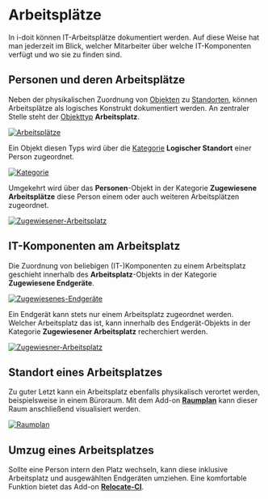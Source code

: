 # Arbeitsplätze

In i-doit können IT-Arbeitsplätze dokumentiert werden. Auf diese Weise hat man jederzeit im Blick, welcher Mitarbeiter über welche IT-Komponenten verfügt und wo sie zu finden sind.

Personen und deren Arbeitsplätze
--------------------------------

Neben der physikalischen Zuordnung von [Objekten](../grundlagen/struktur-it-dokumentation.md) zu [Standorten](../anwendungsfaelle/standorte.md), können Arbeitsplätze als logisches Konstrukt dokumentiert werden. An zentraler Stelle steht der [Objekttyp](../grundlagen/struktur-it-dokumentation.md) **Arbeitsplatz**.

[![Arbeitsplätze](../assets/images/de/anwendungsfaelle/arbeitsplaetze/1-ap.png)](../assets/images/de/anwendungsfaelle/arbeitsplaetze/1-ap.png)

Ein Objekt diesen Typs wird über die [Kategorie](../grundlagen/struktur-it-dokumentation.md) **Logischer Standort** einer Person zugeordnet.

[![Kategorie](../assets/images/de/anwendungsfaelle/arbeitsplaetze/2-ap.png)](../assets/images/de/anwendungsfaelle/arbeitsplaetze/2-ap.png)

Umgekehrt wird über das **Personen**\-Objekt in der Kategorie **Zugewiesene Arbeitsplätze** diese Person einem oder auch weiteren Arbeitsplätzen zugeordnet.

[![Zugewiesener-Arbeitsplatz](../assets/images/de/anwendungsfaelle/arbeitsplaetze/3-ap.png)](../assets/images/de/anwendungsfaelle/arbeitsplaetze/3-ap.png)

IT-Komponenten am Arbeitsplatz
------------------------------

Die Zuordnung von beliebigen (IT-)Komponenten zu einem Arbeitsplatz geschieht innerhalb des **Arbeitsplatz**\-Objekts in der Kategorie **Zugewiesene Endgeräte**.

[![Zugewiesenes-Endgeräte](../assets/images/de/anwendungsfaelle/arbeitsplaetze/4-ap.png)](../assets/images/de/anwendungsfaelle/arbeitsplaetze/4-ap.png)

Ein Endgerät kann stets nur einem Arbeitsplatz zugeordnet werden. Welcher Arbeitsplatz das ist, kann innerhalb des Endgerät-Objekts in der Kategorie **Zugewiesener Arbeitsplatz** recherchiert werden.

[![Zugewiesner-Arbeitsplatz](../assets/images/de/anwendungsfaelle/arbeitsplaetze/5-ap.png)](../assets/images/de/anwendungsfaelle/arbeitsplaetze/5-ap.png)

Standort eines Arbeitsplatzes
-----------------------------

Zu guter Letzt kann ein Arbeitsplatz ebenfalls physikalisch verortet werden, beispielsweise in einem Büroraum. Mit dem Add-on [**Raumplan**](../i-doit-pro-add-ons/floorplan.md) kann dieser Raum anschließend visualisiert werden.

[![Raumplan](../assets/images/de/anwendungsfaelle/arbeitsplaetze/6-ap.png)](../assets/images/de/anwendungsfaelle/arbeitsplaetze/6-ap.png)

Umzug eines Arbeitsplatzes
--------------------------

Sollte eine Person intern den Platz wechseln, kann diese inklusive Arbeitsplatz und ausgewählten Endgeräten umziehen. Eine komfortable Funktion bietet das Add-on **[Relocate-CI](../i-doit-pro-add-ons/relocate-ci.md)**.
